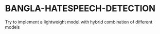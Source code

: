 # BANGLA-HATESPEECH-DETECTION
Try to implement a lightweight model with hybrid combination of different models 
